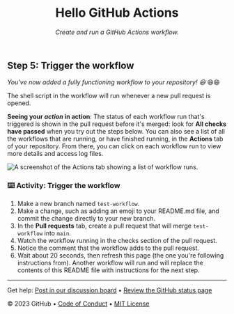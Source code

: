 <header>

# Hello GitHub Actions

_Create and run a GitHub Actions workflow._

</header>

## Step 5: Trigger the workflow

_You've now added a fully functioning workflow to your repository! :smile:_ 😄😄

The shell script in the workflow will run whenever a new pull request is opened.

**Seeing your _action_ in action**: The status of each workflow run that's triggered is shown in the pull request before it's merged: look for **All checks have passed** when you try out the steps below. You can also see a list of all the workflows that are running, or have finished running, in the **Actions** tab of your repository. From there, you can click on each workflow run to view more details and access log files.

![A screenshot of the Actions tab showing a list of workflow runs.](https://user-images.githubusercontent.com/16547949/62388049-4e64e600-b52a-11e9-8bf5-db0c5452360f.png)

### :keyboard: Activity: Trigger the workflow

1. Make a new branch named `test-workflow`.
1. Make a change, such as adding an emoji to your README.md file, and commit the change directly to your new branch.
1. In the **Pull requests** tab, create a pull request that will merge `test-workflow` into `main`.
1. Watch the workflow running in the checks section of the pull request.
1. Notice the comment that the workflow adds to the pull request.
1. Wait about 20 seconds, then refresh this page (the one you're following instructions from). Another workflow will run and will replace the contents of this README file with instructions for the next step.

<footer>

---

Get help: [Post in our discussion board](https://github.com/orgs/skills/discussions/categories/hello-github-actions) &bull; [Review the GitHub status page](https://www.githubstatus.com/)

&copy; 2023 GitHub &bull; [Code of Conduct](https://www.contributor-covenant.org/version/2/1/code_of_conduct/code_of_conduct.md) &bull; [MIT License](https://gh.io/mit)

</footer>

